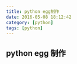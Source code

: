 ```yaml
---
title: python egg制作
date: 2016-05-08 18:12:42
category: [python]
tags: [python]
---
```


## python egg 制作
